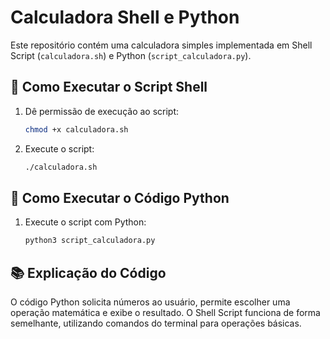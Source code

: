 # Calculadora Shell e Python

Este repositório contém uma calculadora simples implementada em Shell Script (`calculadora.sh`) e Python (`script_calculadora.py`).

## 📌 Como Executar o Script Shell

1. Dê permissão de execução ao script:
   ```bash
   chmod +x calculadora.sh
   ```
2. Execute o script:
   ```bash
   ./calculadora.sh
   ```

## 🐍 Como Executar o Código Python

1. Execute o script com Python:
   ```bash
   python3 script_calculadora.py
   ```

## 📚 Explicação do Código

O código Python solicita números ao usuário, permite escolher uma operação matemática e exibe o resultado. O Shell Script funciona de forma semelhante, utilizando comandos do terminal para operações básicas.
